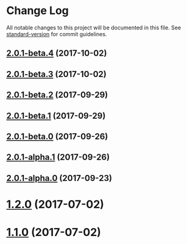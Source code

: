# Change Log

All notable changes to this project will be documented in this file. See [standard-version](https://github.com/conventional-changelog/standard-version) for commit guidelines.

<a name="2.0.1-beta.4"></a>
## [2.0.1-beta.4](https://github.com/biancode/node-red-contrib-modbus/compare/v2.0.1-beta.3...v2.0.1-beta.4) (2017-10-02)



<a name="2.0.1-beta.3"></a>
## [2.0.1-beta.3](https://github.com/biancode/node-red-contrib-modbus/compare/v2.0.1-beta.2...v2.0.1-beta.3) (2017-10-02)



<a name="2.0.1-beta.2"></a>
## [2.0.1-beta.2](https://github.com/biancode/node-red-contrib-modbus/compare/v2.0.1-beta.1...v2.0.1-beta.2) (2017-09-29)



<a name="2.0.1-beta.1"></a>
## [2.0.1-beta.1](https://github.com/biancode/node-red-contrib-modbus/compare/v1.0.16...v2.0.1-beta.1) (2017-09-29)



<a name="2.0.1-beta.0"></a>
## [2.0.1-beta.0](https://github.com/biancode/node-red-contrib-modbus/compare/v2.0.1-alpha.1...v2.0.1-beta.0) (2017-09-26)



<a name="2.0.1-alpha.1"></a>
## [2.0.1-alpha.1](https://github.com/biancode/node-red-contrib-modbus/compare/v2.0.1-alpha.0...v2.0.1-alpha.1) (2017-09-26)



<a name="2.0.1-alpha.0"></a>
## [2.0.1-alpha.0](https://github.com/biancode/node-red-contrib-modbus/compare/v1.2.2...v2.0.1-alpha.0) (2017-09-23)



<a name="1.2.0"></a>
# [1.2.0](https://github.com/biancode/node-red-contrib-modbus/compare/v1.1.0...v1.2.0) (2017-07-02)



<a name="1.1.0"></a>
# [1.1.0](https://github.com/biancode/node-red-contrib-modbus/compare/v1.0.16...v1.1.0) (2017-07-02)
